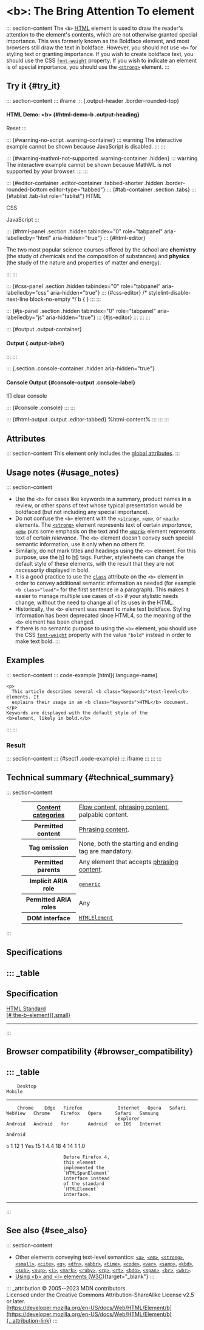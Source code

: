 

# \<b\>: The Bring Attention To element



::: section-content
The `<b>` [HTML](../index) element is used to draw the reader\'s
attention to the element\'s contents, which are not otherwise granted
special importance. This was formerly known as the Boldface element, and
most browsers still draw the text in boldface. However, you should not
use `<b>` for styling text or granting importance. If you wish to create
boldface text, you should use the CSS
[`font-weight`](https://developer.mozilla.org/en-US/docs/Web/CSS/font-weight)
property. If you wish to indicate an element is of special importance,
you should use the [`<strong>`](strong) element.
:::

## Try it {#try_it}

::: section-content
::: iframe
::: {.output-header .border-rounded-top}
#### HTML Demo: \<b\> {#html-demo-b .output-heading}

Reset
:::

::: {#warning-no-script .warning-container}
::: warning
The interactive example cannot be shown because JavaScript is disabled.
:::
:::

::: {#warning-mathml-not-supported .warning-container .hidden}
::: warning
The interactive example cannot be shown because MathML is not supported
by your browser.
:::
:::

::: {#editor-container .editor-container .tabbed-shorter .hidden .border-rounded-bottom editor-type="tabbed"}
::: {#tab-container .section .tabs}
::: {#tablist .tab-list role="tablist"}
HTML

CSS

JavaScript
:::

::: {#html-panel .section .hidden tabindex="0" role="tabpanel" aria-labelledby="html" aria-hidden="true"}
::: {#html-editor}
    <p>
      The two most popular science courses offered by the school are <b class="term">chemistry</b> (the study of chemicals
      and the composition of substances) and <b class="term">physics</b> (the study of the nature and properties of matter
      and energy).
    </p>
:::
:::

::: {#css-panel .section .hidden tabindex="0" role="tabpanel" aria-labelledby="css" aria-hidden="true"}
::: {#css-editor}
    /* stylelint-disable-next-line block-no-empty */
    b {
    }
:::
:::

::: {#js-panel .section .hidden tabindex="0" role="tabpanel" aria-labelledby="js" aria-hidden="true"}
::: {#js-editor}
:::
:::
:::

::: {#output .output-container}
#### Output {.output-label}
:::
:::

::: {.section .console-container .hidden aria-hidden="true"}
#### Console Output {#console-output .console-label}

![]
clear console

::: {#console .console}
:::
:::

::: {#html-output .output .editor-tabbed}
%html-content%
:::
:::
:::

## Attributes

::: section-content
This element only includes the [global
attributes](../global_attributes).
:::

## Usage notes {#usage_notes}

::: section-content
-   Use the `<b>` for cases like keywords in a summary, product names in
    a review, or other spans of text whose typical presentation would be
    boldfaced (but not including any special importance).
-   Do not confuse the `<b>` element with the [`<strong>`](strong),
    [`<em>`](em), or [`<mark>`](mark) elements. The [`<strong>`](strong)
    element represents text of certain *importance*, [`<em>`](em) puts
    some emphasis on the text and the [`<mark>`](mark) element
    represents text of certain *relevance*. The `<b>` element doesn\'t
    convey such special semantic information; use it only when no others
    fit.
-   Similarly, do not mark titles and headings using the `<b>` element.
    For this purpose, use the [h1](heading_elements) to
    [h6](heading_elements) tags. Further, stylesheets can change the
    default style of these elements, with the result that they are not
    *necessarily* displayed in bold.
-   It is a good practice to use the
    [`class`](../global_attributes#class) attribute on the `<b>` element
    in order to convey additional semantic information as needed (for
    example `<b class="lead">` for the first sentence in a paragraph).
    This makes it easier to manage multiple use cases of `<b>` if your
    stylistic needs change, without the need to change all of its uses
    in the HTML.
-   Historically, the `<b>` element was meant to make text boldface.
    Styling information has been deprecated since HTML4, so the meaning
    of the `<b>` element has been changed.
-   If there is no semantic purpose to using the `<b>` element, you
    should use the CSS
    [`font-weight`](https://developer.mozilla.org/en-US/docs/Web/CSS/font-weight)
    property with the value `"bold"` instead in order to make text bold.
:::

## Examples

::: section-content
::: code-example
[html]{.language-name}

``` {signature="yCJGzgyS/vr9uydADE4SK+H5aQvykvC6oY0I4y2uKko=" data-language="html"}
<p>
  This article describes several <b class="keywords">text-level</b> elements. It
  explains their usage in an <b class="keywords">HTML</b> document.
</p>
Keywords are displayed with the default style of the
<b>element, likely in bold.</b>
```
:::
:::

### Result

::: section-content
::: {#sect1 .code-example}
::: iframe
:::
:::
:::

## Technical summary {#technical_summary}

::: section-content
<figure class="table-container">
<div class="_table">
<table class="properties">
<tbody>
<tr class="odd">
<th scope="row"><a href="../content_categories">Content
categories</a></th>
<td><a href="../content_categories#flow_content">Flow content</a>, <a
href="../content_categories#phrasing_content">phrasing content</a>,
palpable content.</td>
</tr>
<tr class="even">
<th scope="row">Permitted content</th>
<td><a href="../content_categories#phrasing_content">Phrasing
content</a>.</td>
</tr>
<tr class="odd">
<th scope="row">Tag omission</th>
<td>None, both the starting and ending tag are mandatory.</td>
</tr>
<tr class="even">
<th scope="row">Permitted parents</th>
<td>Any element that accepts <a
href="../content_categories#phrasing_content">phrasing content</a>.</td>
</tr>
<tr class="odd">
<th scope="row">Implicit ARIA role</th>
<td><a
href="https://developer.mozilla.org/en-US/docs/Web/Accessibility/ARIA/Roles/generic_role"><code>generic</code></a></td>
</tr>
<tr class="even">
<th scope="row">Permitted ARIA roles</th>
<td>Any</td>
</tr>
<tr class="odd">
<th scope="row">DOM interface</th>
<td><a
href="https://developer.mozilla.org/en-US/docs/Web/API/HTMLElement"><code>HTMLElement</code></a></td>
</tr>
</tbody>
</table>

</figure>
:::

## Specifications

::: _table
  ---------------------------------------------------------------------------------------------------------
  Specification
  ---------------------------------------------------------------------------------------------------------
  [HTML Standard\
  [\#
  the-b-element]{.small}](https://html.spec.whatwg.org/multipage/text-level-semantics.html#the-b-element)

  ---------------------------------------------------------------------------------------------------------
:::

## Browser compatibility {#browser_compatibility}

::: _table
  ----------------------------------------------------------------------------------------------------------------------------------
        Desktop                                                          Mobile                                           
  ----- --------- ------ ------------------- ---------- ------- -------- --------- --------- --------- --------- -------- ----------
        Chrome    Edge   Firefox             Internet   Opera   Safari   WebView   Chrome    Firefox   Opera     Safari   Samsung
                                             Explorer                    Android   Android   for       Android   on IOS   Internet
                                                                                             Android                      

  `b`   1         12     1                   Yes        15      1        4.4       18        4         14        1        1.0
                                                                                                                          
                         Before Firefox 4,                                                                                
                         this element                                                                                     
                         implemented the                                                                                  
                         `HTMLSpanElement`                                                                                
                         interface instead                                                                                
                         of the standard                                                                                  
                         `HTMLElement`                                                                                    
                         interface.                                                                                       
  ----------------------------------------------------------------------------------------------------------------------------------
:::

## See also {#see_also}

::: section-content
-   Other elements conveying text-level semantics: [`<a>`](a),
    [`<em>`](em), [`<strong>`](strong), [`<small>`](small),
    [`<cite>`](cite), [`<q>`](q), [`<dfn>`](dfn), [`<abbr>`](abbr),
    [`<time>`](time), [`<code>`](code), [`<var>`](var),
    [`<samp>`](samp), [`<kbd>`](kbd), [`<sub>`](sub), [`<sup>`](sup),
    [`<i>`](i), [`<mark>`](mark), [`<ruby>`](ruby), [`<rp>`](rp),
    [`<rt>`](rt), [`<bdo>`](bdo), [`<span>`](span), [`<br>`](br),
    [`<wbr>`](wbr).
-   [Using \<b\> and \<i\> elements
    (W3C)](https://www.w3.org/International/questions/qa-b-and-i-tags){target="_blank"}
:::

::: _attribution
© 2005--2023 MDN contributors.\
Licensed under the Creative Commons Attribution-ShareAlike License v2.5
or later.\
[https://developer.mozilla.org/en-US/docs/Web/HTML/Element/b](https://developer.mozilla.org/en-US/docs/Web/HTML/Element/b){._attribution-link}
:::
